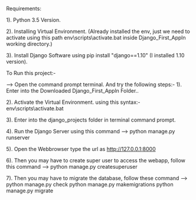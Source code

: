

Requirements:

1). Python 3.5 Version.

2). Installing Virtual Environment. (Already installed the env, just we need to activate using this path env\scripts\activate.bat inside Django_First_Appln working directory.)

3). Install Django Software using pip install "django==1.10" (I installed 1.10 version).

To Run this project:-

--> Open the command prompt terminal. And try the following steps:-
1). Enter into the Downloaded Django_First_Appln Folder..

2). Activate the Virtual Environment. using this syntax:-  env\scripts\activate.bat

3). Enter into the django_projects folder in terminal command prompt.

4). Run the Django Server using this command --> python manage.py runserver

5). Open the Webbrowser type the url as http://127.0.0.1:8000

6). Then you may have to create super user to access the webapp, follow this command --> python manage.py createsuperuser

7). Then you may have to migrate the database, follow these command --> 
                python manage.py check 
                python manage.py makemigrations 
                python manage.py migrate
